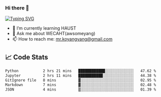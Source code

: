 ### Hi there 👋

[![Typing SVG](https://readme-typing-svg.herokuapp.com?color=%23F78A63&lines=Here+are+some+ideas+to+get+you+started%3A)](https://git.io/typing-svg)

- 🌱 I’m currently learning HAUST
- 💬 Ask me about WECAHT(awsomeyang)
- 📫 How to reach me: mr.koyangyang@gmail.com

## &#x1f4c8; Code Stats
<!--START_SECTION:waka-->

```txt
Python           2 hrs 21 mins   ████████████░░░░░░░░░░░░░   47.62 %
Jupyter          2 hrs 11 mins   ███████████░░░░░░░░░░░░░░   44.38 %
GitIgnore file   8 mins          ▓░░░░░░░░░░░░░░░░░░░░░░░░   02.95 %
Markdown         7 mins          ▓░░░░░░░░░░░░░░░░░░░░░░░░   02.48 %
JSON             4 mins          ▒░░░░░░░░░░░░░░░░░░░░░░░░   01.39 %
```

<!--END_SECTION:waka-->